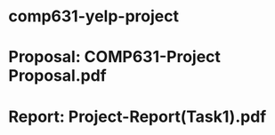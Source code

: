 # comp631-yelp-project
# Proposal: COMP631-Project Proposal.pdf
# Report: Project-Report(Task1).pdf
